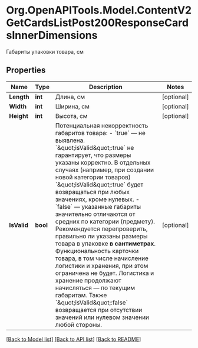 # Org.OpenAPITools.Model.ContentV2GetCardsListPost200ResponseCardsInnerDimensions
Габариты упаковки товара, см

## Properties

Name | Type | Description | Notes
------------ | ------------- | ------------- | -------------
**Length** | **int** | Длина, см | [optional] 
**Width** | **int** | Ширина, см | [optional] 
**Height** | **int** | Высота, см | [optional] 
**IsValid** | **bool** | Потенциальная некорректность габаритов товара:  - &#x60;true&#x60; — не выявлена. &#x60;\&quot;isValid\&quot;:true&#x60; не гарантирует, что размеры указаны корректно. В отдельных случаях (например, при создании новой категории товаров) &#x60;\&quot;isValid\&quot;:true&#x60; будет возвращаться при любых значениях, кроме нулевых.  - &#x60;false&#x60; — указанные габариты значительно отличаются от средних по категории (предмету). Рекомендуется перепроверить, правильно ли указаны размеры товара в упаковке **в сантиметрах**. Функциональность карточки товара, в том числе начисление логистики и хранения, при этом ограничена не будет. Логистика и хранение продолжают начисляться — по текущим габаритам. Также &#x60;\&quot;isValid\&quot;:false&#x60; возвращается при отсутствии значений или нулевом значении любой стороны.  | [optional] 

[[Back to Model list]](../README.md#documentation-for-models) [[Back to API list]](../README.md#documentation-for-api-endpoints) [[Back to README]](../README.md)

